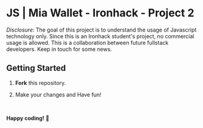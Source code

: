# JS | Mia Wallet - Ironhack - Project 2

_Disclosure_: The goal of this project is to understand the usage of Javascript technology only. Since this is an Ironhack student's project, no commercial usage is allowed. This is a collaboration between future fullstack developers. Keep in touch for some news.
<br>


## Getting Started

1. __Fork__ this repository.

2. Make your changes and Have fun!
<br>

**Happy coding!** :rocket: